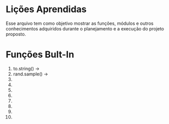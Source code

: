 # Lições Aprendidas
Esse arquivo tem como objetivo mostrar as funções, módulos e outros conhecimentos adquiridos durante o planejamento e a execução do projeto proposto. 

# Funções Bult-In
1. to.string() ->
2. rand.sample() -> 
3. 
4. 
5. 
6. 
7. 
8. 
9. 
10. 
